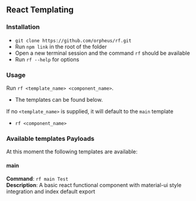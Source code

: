 ## React Templating

### Installation
- `git clone https://github.com/orpheus/rf.git`
- Run `npm link` in the root of the folder
- Open a new terminal session and the command `rf` should be available
- Run `rf --help` for options

### Usage
Run `rf <template_name> <component_name>`. 
- The templates can be found below.

If no `<template_name>` is supplied, it will default to the `main` template
-  `rf <component_name>` 

### Available templates Payloads
At this moment the following templates are available:

#### main ####
**Command**: `rf main Test`\
**Description**: A basic react functional component with material-ui style integration and index default export
